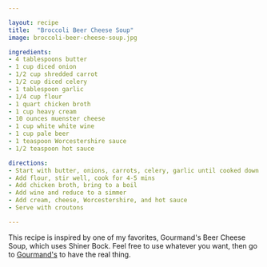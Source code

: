 ```yaml
---

layout: recipe
title:  "Broccoli Beer Cheese Soup"
image: broccoli-beer-cheese-soup.jpg

ingredients:
- 4 tablespoons butter
- 1 cup diced onion
- 1/2 cup shredded carrot
- 1/2 cup diced celery
- 1 tablespoon garlic
- 1/4 cup flour
- 1 quart chicken broth
- 1 cup heavy cream
- 10 ounces muenster cheese
- 1 cup white white wine
- 1 cup pale beer
- 1 teaspoon Worcestershire sauce
- 1/2 teaspoon hot sauce

directions:
- Start with butter, onions, carrots, celery, garlic until cooked down
- Add flour, stir well, cook for 4-5 mins
- Add chicken broth, bring to a boil
- Add wine and reduce to a simmer
- Add cream, cheese, Worcestershire, and hot sauce
- Serve with croutons

---
```


This recipe is inspired by one of my favorites, Gourmand's Beer Cheese Soup, which uses Shiner Bock. Feel free to use whatever you want, then go to [Gourmand's](http://lovethysandwich.com) to have the real thing.